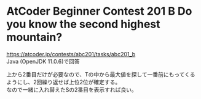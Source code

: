 # AtCoder Beginner Contest 201 B Do you know the second highest mountain?  
https://atcoder.jp/contests/abc201/tasks/abc201_b  
Java (OpenJDK 11.0.6)で回答  

上から2番目だけが必要なので、Tの中から最大値を探して一番前にもってくるようにし、2回繰り返せば上位2位が確定する。  
なので一緒に入れ替えたSの2番目を表示すれば良い。
